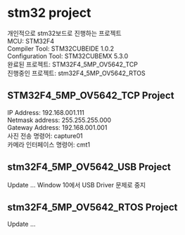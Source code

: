 stm32 project
==============
개인적으로 stm32보드로 진행하는 프로젝트 <br>
MCU: STM32F4 <br>
Compiler Tool: STM32CUBEIDE 1.0.2 <br>
Configuration Tool: STM32CUBEMX 5.3.0 <br>
완료된 프로젝트: STM32F4_5MP_OV5642_TCP <br>
진행중인 프로젝트: stm32F4_5MP_OV5642_RTOS <br>



## STM32F4_5MP_OV5642_TCP Project
IP Address: 192.168.001.111 <br>
Netmask address: 255.255.255.000 <br>
Gateway Address: 192.168.001.001 <br>
사진 전송 명령어: capture01  <br>
카메라 인터페이스 명령어: cmt1 <br>

## stm32F4_5MP_OV5642_USB Project
Update ... Window 10에서 USB Driver 문제로 중지


## stm32F4_5MP_OV5642_RTOS Project
Update ...



